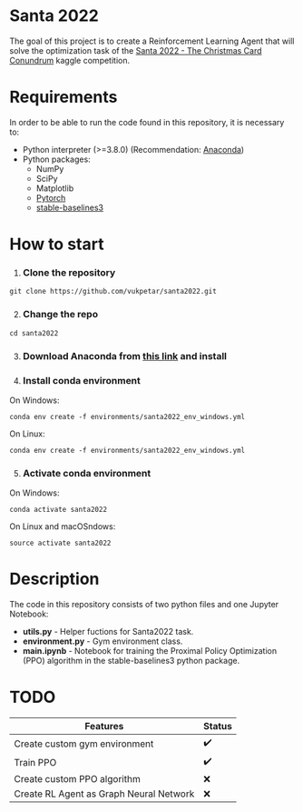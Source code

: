 # Santa 2022
The goal of this project is to create a Reinforcement Learning Agent that will solve the optimization task of the [Santa 2022 - The Christmas Card Conundrum](https://www.kaggle.com/competitions/santa-2022) kaggle competition.

# Requirements
In order to be able to run the code found in this repository, it is necessary to:
* Python interpreter (>=3.8.0) (Recommendation: [Anaconda](https://www.anaconda.com/products/distribution))
* Python packages:
    * NumPy
    * SciPy
    * Matplotlib
    * [Pytorch](https://pytorch.org/)
    * [stable-baselines3](https://pypi.org/project/stable-baselines3/)

# How to start
1. ### Clone the repository
```
git clone https://github.com/vukpetar/santa2022.git
```
2. ### Change the repo
```
cd santa2022
```
3. ### Download Anaconda from [this link](https://www.anaconda.com/products/distribution) and install
4. ### Install conda environment
On Windows:
```
conda env create -f environments/santa2022_env_windows.yml
```
On Linux:
```
conda env create -f environments/santa2022_env_windows.yml
```
5. ### Activate conda environment
On Windows:
```
conda activate santa2022
```
On Linux and macOSndows:
```
source activate santa2022
```

# Description

The code in this repository consists of two python files and one Jupyter Notebook:

* **utils.py** - Helper fuctions for Santa2022 task.
* **environment.py** - Gym environment class.
* **main.ipynb** - Notebook for training the Proximal Policy Optimization (PPO) algorithm in the stable-baselines3 python package.

# TODO
| **Features**                             | **Status**         |
| ---------------------------------------- | -------------------|
| Create custom gym environment            | :heavy_check_mark: |
| Train PPO                                | :heavy_check_mark: |
| Create custom PPO algorithm              | :x:                |
| Create RL Agent as Graph Neural Network  | :x:                |